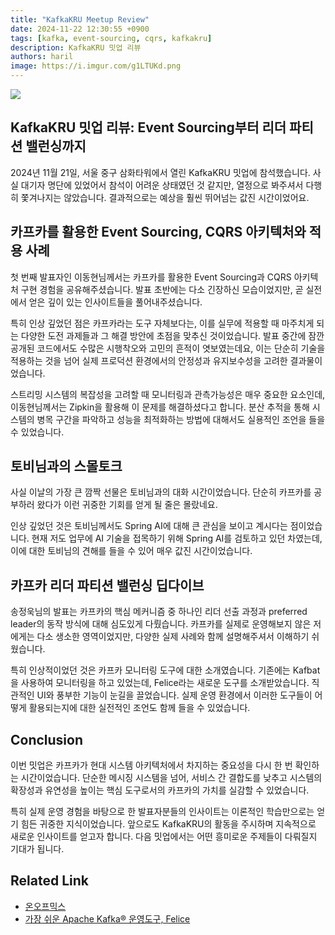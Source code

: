 ```yaml
---
title: "KafkaKRU Meetup Review"
date: 2024-11-22 12:30:55 +0900
tags: [kafka, event-sourcing, cqrs, kafkakru]
description: KafkaKRU 밋업 리뷰
authors: haril
image: https://i.imgur.com/g1LTUKd.png
---
```


![](https://i.imgur.com/g1LTUKd.png)

## KafkaKRU 밋업 리뷰: Event Sourcing부터 리더 파티션 밸런싱까지

2024년 11월 21일, 서울 중구 삼화타워에서 열린 KafkaKRU 밋업에 참석했습니다. 사실 대기자 명단에 있었어서 참석이 어려운 상태였던 것 같지만, 열정으로 봐주셔서 다행히 쫓겨나지는 않았습니다. 결과적으로는 예상을 훨씬 뛰어넘는 값진 시간이었어요.

<!-- truncate -->

## 카프카를 활용한 Event Sourcing, CQRS 아키텍처와 적용 사례

첫 번째 발표자인 이동현님께서는 카프카를 활용한 Event Sourcing과 CQRS 아키텍처 구현 경험을 공유해주셨습니다. 발표 초반에는 다소 긴장하신 모습이었지만, 곧 실전에서 얻은 깊이 있는 인사이트들을 풀어내주셨습니다.

특히 인상 깊었던 점은 카프카라는 도구 자체보다는, 이를 실무에 적용할 때 마주치게 되는 다양한 도전 과제들과 그 해결 방안에 초점을 맞추신 것이었습니다. 발표 중간에 잠깐 공개된 코드에서도 수많은 시행착오와 고민의 흔적이 엿보였는데요, 이는 단순히 기술을 적용하는 것을 넘어 실제 프로덕션 환경에서의 안정성과 유지보수성을 고려한 결과물이었습니다.

스트리밍 시스템의 복잡성을 고려할 때 모니터링과 관측가능성은 매우 중요한 요소인데, 이동현님께서는 Zipkin을 활용해 이 문제를 해결하셨다고 합니다. 분산 추적을 통해 시스템의 병목 구간을 파악하고 성능을 최적화하는 방법에 대해서도 실용적인 조언을 들을 수 있었습니다.

## 토비님과의 스몰토크

사실 이날의 가장 큰 깜짝 선물은 토비님과의 대화 시간이었습니다. 단순히 카프카를 공부하러 왔다가 이런 귀중한 기회를 얻게 될 줄은 몰랐네요.

인상 깊었던 것은 토비님께서도 Spring AI에 대해 큰 관심을 보이고 계시다는 점이었습니다. 현재 저도 업무에 AI 기술을 접목하기 위해 Spring AI를 검토하고 있던 차였는데, 이에 대한 토비님의 견해를 들을 수 있어 매우 값진 시간이었습니다.

## 카프카 리더 파티션 밸런싱 딥다이브

송정욱님의 발표는 카프카의 핵심 메커니즘 중 하나인 리더 선출 과정과 preferred leader의 동작 방식에 대해 심도있게 다뤘습니다. 카프카를 실제로 운영해보지 않은 저에게는 다소 생소한 영역이었지만, 다양한 실제 사례와 함께 설명해주셔서 이해하기 쉬웠습니다.

특히 인상적이었던 것은 카프카 모니터링 도구에 대한 소개였습니다. 기존에는 Kafbat 을 사용하여 모니터링을 하고 있었는데, Felice라는 새로운 도구를 소개받았습니다. 직관적인 UI와 풍부한 기능이 눈길을 끌었습니다. 실제 운영 환경에서 이러한 도구들이 어떻게 활용되는지에 대한 실전적인 조언도 함께 들을 수 있었습니다.

## Conclusion

이번 밋업은 카프카가 현대 시스템 아키텍처에서 차지하는 중요성을 다시 한 번 확인하는 시간이었습니다. 단순한 메시징 시스템을 넘어, 서비스 간 결합도를 낮추고 시스템의 확장성과 유연성을 높이는 핵심 도구로서의 카프카의 가치를 실감할 수 있었습니다.

특히 실제 운영 경험을 바탕으로 한 발표자분들의 인사이트는 이론적인 학습만으로는 얻기 힘든 귀중한 지식이었습니다. 앞으로도 KafkaKRU의 활동을 주시하며 지속적으로 새로운 인사이트를 얻고자 합니다. 다음 밋업에서는 어떤 흥미로운 주제들이 다뤄질지 기대가 됩니다.

## Related Link

- [온오프믹스](https://onoffmix.com/event/312316)
- [가장 쉬운 Apache Kafka® 운영도구, Felice](https://spitha.io/) 

